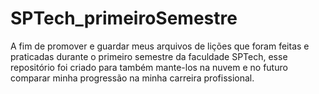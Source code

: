 # SPTech_primeiroSemestre
A fim de promover e guardar meus arquivos de lições que foram feitas e praticadas durante o primeiro semestre da faculdade SPTech, esse repositório foi criado para também mante-los na nuvem e no futuro comparar minha progressão na minha carreira profissional.
